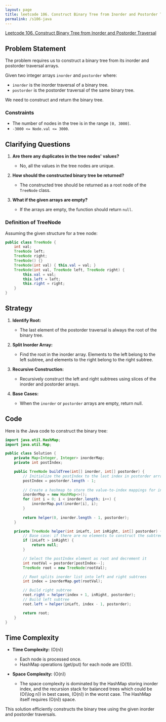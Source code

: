 ```yaml
---
layout: page
title: leetcode 106. Construct Binary Tree from Inorder and Postorder Traversal
permalink: /s106-java
---
```

[Leetcode 106. Construct Binary Tree from Inorder and Postorder Traversal](https://algoadvance.github.io/algoadvance/l106)
## Problem Statement

The problem requires us to construct a binary tree from its inorder and postorder traversal arrays.

Given two integer arrays `inorder` and `postorder` where:
- `inorder` is the inorder traversal of a binary tree.
- `postorder` is the postorder traversal of the same binary tree.

We need to construct and return the binary tree.

### Constraints
- The number of nodes in the tree is in the range `[0, 3000]`.
- `-3000 <= Node.val <= 3000`.

## Clarifying Questions

1. **Are there any duplicates in the tree nodes' values?**
   - No, all the values in the tree nodes are unique.
   
2. **How should the constructed binary tree be returned?**
   - The constructed tree should be returned as a root node of the `TreeNode` class.

3. **What if the given arrays are empty?**
   - If the arrays are empty, the function should return `null`.

### Definition of TreeNode
Assuming the given structure for a tree node:
```java
public class TreeNode {
    int val;
    TreeNode left;
    TreeNode right;
    TreeNode() {}
    TreeNode(int val) { this.val = val; }
    TreeNode(int val, TreeNode left, TreeNode right) {
        this.val = val;
        this.left = left;
        this.right = right;
    }
}
```

## Strategy

1. **Identify Root:** 
   - The last element of the postorder traversal is always the root of the binary tree.
   
2. **Split Inorder Array:**
   - Find the root in the inorder array. Elements to the left belong to the left subtree, and elements to the right belong to the right subtree.

3. **Recursive Construction:**
   - Recursively construct the left and right subtrees using slices of the inorder and postorder arrays.

4. **Base Cases:**
   - When the `inorder` or `postorder` arrays are empty, return null.

## Code

Here is the Java code to construct the binary tree:

```java
import java.util.HashMap;
import java.util.Map;

public class Solution {
    private Map<Integer, Integer> inorderMap;
    private int postIndex;

    public TreeNode buildTree(int[] inorder, int[] postorder) {
        // Initialize the postIndex to the last index in postorder array
        postIndex = postorder.length - 1;
        
        // Create a hashmap to store the value-to-index mappings for inorder traversal
        inorderMap = new HashMap<>();
        for (int i = 0; i < inorder.length; i++) {
            inorderMap.put(inorder[i], i);
        }
        
        return helper(0, inorder.length - 1, postorder);
    }

    private TreeNode helper(int inLeft, int inRight, int[] postorder) {
        // Base case: if there are no elements to construct the subtree
        if (inLeft > inRight) {
            return null;
        }

        // Select the postIndex element as root and decrement it
        int rootVal = postorder[postIndex--];
        TreeNode root = new TreeNode(rootVal);

        // Root splits inorder list into left and right subtrees
        int index = inorderMap.get(rootVal);

        // Build right subtree
        root.right = helper(index + 1, inRight, postorder);
        // Build left subtree
        root.left = helper(inLeft, index - 1, postorder);

        return root;
    }
}
```

## Time Complexity

- **Time Complexity:** \(O(n)\)
  - Each node is processed once.
  - HashMap operations (get/put) for each node are \(O(1)\).

- **Space Complexity:** \(O(n)\)
  - The space complexity is dominated by the HashMap storing inorder index, and the recursion stack for balanced trees which could be \(O(\log n)\) in best cases, \(O(n)\) in the worst case. The HashMap itself requires \(O(n)\) space.

This solution efficiently constructs the binary tree using the given inorder and postorder traversals.